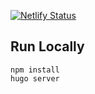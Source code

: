 

[![Netlify Status](https://api.netlify.com/api/v1/badges/fde93b3b-16af-4f4d-ad07-5367707a1639/deploy-status)](https://app.netlify.com/sites/hugojsbatchdemo/deploys)

## Run Locally

```
npm install
hugo server
```